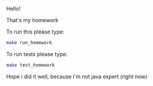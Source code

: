 Hello!

That's my homework

To run this please type:

```bash
make run_homework
```

To run tests please type:

```bash
make test_homework
```

Hope i did it well, because i'm not java expert (right now)